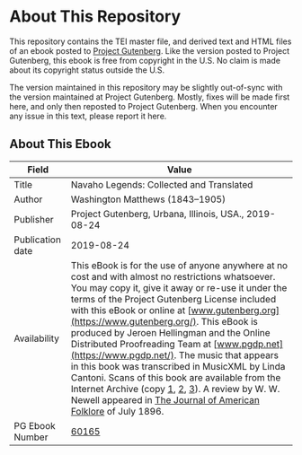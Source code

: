 # About This Repository

This repository contains the TEI master file, and derived text and HTML files of an ebook posted to [Project Gutenberg](https://www.gutenberg.org/). Like the version posted to Project Gutenberg, this ebook is free from copyright in the U.S. No claim is made about its copyright status outside the U.S.

The version maintained in this repository may be slightly out-of-sync with the version maintained at Project Gutenberg. Mostly, fixes will be made first here, and only then reposted to Project Gutenberg. When you encounter any issue in this text, please report it here.

## About This Ebook

| Field | Value |
| ----- | ----- |
| Title | Navaho Legends: Collected and Translated |
| Author | Washington Matthews (1843–1905) |
| Publisher | Project Gutenberg, Urbana, Illinois, USA., 2019-08-24 |
| Publication date | 2019-08-24 |
| Availability | This eBook is for the use of anyone anywhere at no cost and with almost no restrictions whatsoever. You may copy it, give it away or re-use it under the terms of the Project Gutenberg License included with this eBook or online at [www.gutenberg.org](https://www.gutenberg.org/). This eBook is produced by Jeroen Hellingman and the Online Distributed Proofreading Team at [www.pgdp.net](https://www.pgdp.net/). The music that appears in this book was transcribed in MusicXML by Linda Cantoni. Scans of this book are available from the Internet Archive (copy [1](https://archive.org/details/navaholegends00mattrich), [2](https://archive.org/details/navaholegends05unse/), [3](https://archive.org/details/agy7773.0001.001.umich.edu)). A review by W. W. Newell appeared in [The Journal of American Folklore](https://archive.org/details/jstor-533407/page/n1) of July 1896. |
| PG Ebook Number | [60165](https://www.gutenberg.org/ebooks/60165) |
